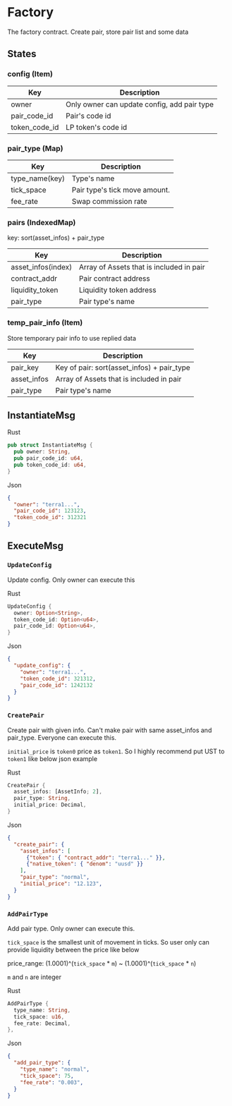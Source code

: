 # Factory

The factory contract. Create pair, store pair list and some data

## States

### config (Item)

| Key            | Description                                  |
|----------------|----------------------------------------------|
| owner          | Only owner can update config, add pair type  |
| pair_code_id   | Pair's code id                               |
| token_code_id  | LP token's code id                           |


### pair_type (Map)

| Key            | Description                                  |
|----------------|----------------------------------------------|
| type_name(key) | Type's name                                  |
| tick_space     | Pair type's tick move amount.                |
| fee_rate       | Swap commission rate                         |

### pairs (IndexedMap)
key: sort(asset_infos) + pair_type

| Key                | Description                                  |
|--------------------|----------------------------------------------|
| asset_infos(index) | Array of Assets that is included in pair     |
| contract_addr      | Pair contract address                        |
| liquidity_token    | Liquidity token address                      |
| pair_type          | Pair type's name                             |

### temp_pair_info (Item)
Store temporary pair info to use replied data

| Key                | Description                                  |
|--------------------|----------------------------------------------|
| pair_key           | Key of pair: sort(asset_infos) + pair_type   |
| asset_infos        | Array of Assets that is included in pair     |
| pair_type          | Pair type's name                             |


## InstantiateMsg

Rust
```Rust
pub struct InstantiateMsg {
  pub owner: String,
  pub pair_code_id: u64,
  pub token_code_id: u64,
}
```

Json
```json
{
  "owner": "terra1...",
  "pair_code_id": 123123,
  "token_code_id": 312321
}
```

## ExecuteMsg

### `UpdateConfig`

Update config. Only owner can execute this

Rust
```Rust
UpdateConfig {
  owner: Option<String>,
  token_code_id: Option<u64>,
  pair_code_id: Option<u64>,
}
```

Json
```json
{
  "update_config": {
    "owner": "terra1...",
    "token_code_id": 321312,
    "pair_code_id": 1242132
  }
}
```

### `CreatePair`

Create pair with given info. Can't make pair with same asset_infos and pair_type. Everyone can execute this.

`initial_price` is `token0` price as `token1`. So I highly recommend put UST to `token1` like below json example

Rust
```Rust
CreatePair {
  asset_infos: [AssetInfo; 2],
  pair_type: String,
  initial_price: Decimal,
}
```

Json
```json
{
  "create_pair": {
    "asset_infos": [
      {"token": { "contract_addr": "terra1..." }},
      {"native_token": { "denom": "uusd" }}
    ],
    "pair_type": "normal",
    "initial_price": "12.123",
  }
}
```

### `AddPairType`

Add pair type. Only owner can execute this.

`tick_space` is the smallest unit of movement in ticks. So user only can provide liquidity between the price like below

price_range: (1.0001)^(`tick_space` * `m`) ~ (1.0001)^(`tick_space` * `n`)

`m` and `n` are integer

Rust
```Rust
AddPairType {
  type_name: String,
  tick_space: u16,
  fee_rate: Decimal,
},
```

Json
```json
{
  "add_pair_type": {
    "type_name": "normal",
    "tick_space": 75,
    "fee_rate": "0.003",
  }
}
```